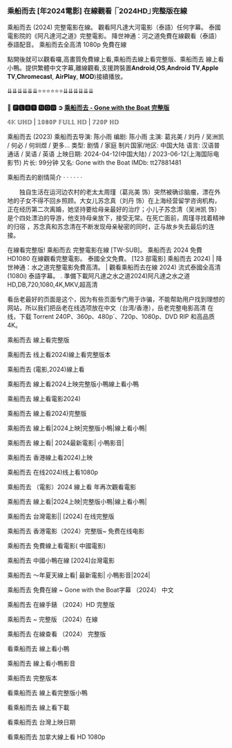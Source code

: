 ### 乘船而去 [年2024電影] 在線觀看⎾2024HD⏌完整版在線
乘船而去 (2024) 完整電影在線。 觀看阿凡達大河電影（泰語）任何字幕。 泰國電影院的《阿凡達河之道》完整電影。 降世神通：河之道免費在線觀看（泰語）泰語配音。 乘船而去全高清 1080p 免費在線

點開後就可以觀看囉,高畫質免費線上看,乘船而去線上看完整版、乘船而去 線上看小鴨。提供繁體中文字幕,離線觀看,支援跨裝置𝐀𝐧𝐝𝐫𝐨𝐢𝐝,𝐎𝐒,𝐀𝐧𝐝𝐫𝐨𝐢𝐝 𝐓𝐕,𝐀𝐩𝐩𝐥𝐞 𝐓𝐕,𝐂𝐡𝐫𝐨𝐦𝐞𝐜𝐚𝐬𝐭, 𝐀𝐢𝐫𝐏𝐥𝐚𝐲, 𝐌𝐎𝐃)接續播放。

⇊⇊⇊⇊⇊⇊⭐⭐⭐⭐⭐⭐⇊⇊⇊⇊⇊⇊

**💯 🅿🅻🅰🆈 🅽🅾🆆 ➲ [乘船而去 - Gone with the Boat 完整版](https://t.co/lWFlUfuFW6)**

𝟜𝕂 𝕌ℍ𝔻 | 𝟙𝟘𝟠𝟘ℙ 𝔽𝕌𝕃𝕃 ℍ𝔻 | 𝟟𝟚𝟘ℙ ℍ𝔻

乘船而去 (2023) 乘船而去导演: 陈小雨 编剧: 陈小雨 主演: 葛兆美 / 刘丹 / 吴洲凯 / 何必 / 何圳煜 / 更多... 类型: 剧情 / 家庭 制片国家/地区: 中国大陆 语言: 汉语普通话 / 吴语 / 英语 上映日期: 2024-04-12(中国大陆) / 2023-06-12(上海国际电影节) 片长: 99分钟 又名: Gone with the Boat IMDb: tt27881481

乘船而去的剧情简介 · · · · · ·

　　独自生活在运河边农村的老太太周瑾（葛兆美 饰）突然被确诊脑瘤，漂在外地的子女不得不回乡照顾。大女儿苏念真（刘丹 饰）在上海经营留学咨询机构，正在经历第二次离婚，她坚持要给母亲最好的治疗；小儿子苏念清（吴洲凯 饰）是个四处漂泊的导游，他支持母亲放下，接受无常。在死亡面前，周瑾寻找着精神的归宿 ，苏念真和苏念清在不断发现母亲秘密的同时，正与故乡失去最后的连接。

在線看完整版! 乘船而去 完整電影在線 [TW-SUB]。 乘船而去 2024 免費 HD1080 在線觀看完整電影。 泰國全文免費。 [123 部電影] 乘船而去 2024) | 降世神通：水之道完整電影免費高清。 | 觀看乘船而去在線 2024) 流式泰國全高清 (1080i) 泰語字幕。 . 準備下載阿凡達之水之道2024)阿凡達之水之道HD,DB,720,1080,4K,MKV,超高清

看岳老最好的页面是这个，因为有些页面专门用于诈骗，不能帮助用户找到理想的网站，所以我们把岳老在线选项放在中文（台湾/香港），岳老完整电影高清 在线，下载 Torrent 240P、360p、480p´、720p、1080p、DVD RIP 和高品质 4K。

乘船而去 線上看完整版

乘船而去 线上看2024)線上看完整版本

乘船而去 (電影,2024)線上看

乘船而去 線上看2024上映完整版小鴨線上看小鴨

乘船而去 線上看電影2024)

乘船而去 線上看2024)完整版

乘船而去 線上看|2024上映|完整版小鴨|線上看小鴨|

乘船而去 線上看| 2024最新電影| 小鴨影音|

乘船而去 香港線上看2024)上映

乘船而去 在线2024)线上看1080p

乘船而去 （電影）2024 線上看 年再次觀看電影

乘船而去 線上看|2024上映|完整版小鴨|線上看小鴨|

乘船而去 台灣電影|| [2024] 在线完整版

乘船而去 香港電影（2024）完整版~ 免费在线电影

乘船而去 免費線上看電影( 中國電影)

乘船而去 中國小鴨在線 [2024]台灣電影

乘船而去 ～年夏天線上看| 最新電影| 小鴨影音|2024|

乘船而去 免費在線 ~ Gone with the Boat字幕 （2024） 中文

乘船而去 在線手錶 （2024）HD 完整版

乘船而去 ~ 完整版 （2024）在線

乘船而去 在線查看 （2024） 完整版

看乘船而去 線上看小鴨

乘船而去 線上看小鴨影音

乘船而去 完整版本

看乘船而去 線上看完整版小鴨

看乘船而去 線上看下載

看乘船而去 台灣上映日期

看乘船而去 加拿大線上看 HD 1080p
